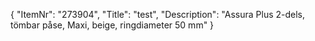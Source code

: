 {
  "ItemNr": "273904",
  "Title": "test",
  "Description": "Assura Plus 2-dels, tömbar påse, Maxi, beige, ringdiameter 50 mm"
}
